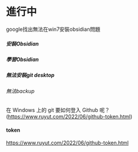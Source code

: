 # 進行中
google找出無法在win7安裝obsidian問題
##### 安裝Obsidian
##### 學習Obsidian
##### 無法安裝git desktop
###### 無法backup

在 Windows 上的 git 要如何登入 Github 呢？ 
(https://www.ruyut.com/2022/06/github-token.html)
#### token
https://www.ruyut.com/2022/06/github-token.html




